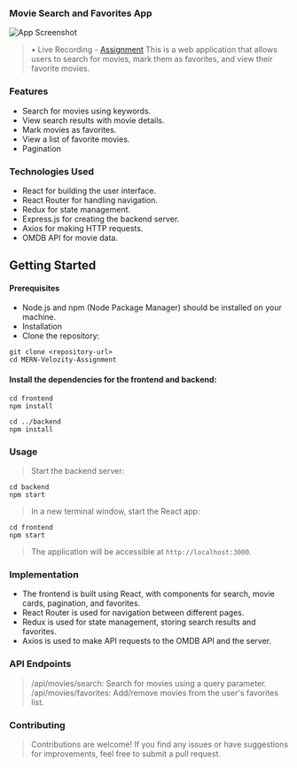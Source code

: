 ### Movie Search and Favorites App
![App Screenshot](https://snipboard.io/m8f1Qy.jpg)
> • Live Recording - [Assignment](https://drive.google.com/file/d/1u2MHXuI0B1Kxqgidue4_SWLz8MAGN-oZ/view?usp=sharing)
> This is a web application that allows users to search for movies, mark them as favorites, and view their favorite movies.

### Features
-  Search for movies using keywords.
-  View search results with movie details.
-  Mark movies as favorites.
-  View a list of favorite movies.
-  Pagination

### Technologies Used
- React for building the user interface.
- React Router for handling navigation.
- Redux for state management.
- Express.js for creating the backend server.
- Axios for making HTTP requests.
- OMDB API for movie data.

## Getting Started
#### Prerequisites
* Node.js and npm (Node Package Manager) should be installed on your machine.
* Installation
* Clone the repository:
```
git clone <repository-url>
cd MERN-Velozity-Assignment
````
#### Install the dependencies for the frontend and backend:
```
cd frontend
npm install
```
```
cd ../backend
npm install
```
### Usage 
> Start the backend server:
```
cd backend
npm start
```
> In a new terminal window, start the React app:
```
cd frontend
npm start
```
> The application will be accessible at `http://localhost:3000`.

### Implementation

- The frontend is built using React, with components for search, movie cards, pagination, and favorites.
- React Router is used for navigation between different pages.
- Redux is used for state management, storing search results and favorites.
- Axios is used to make API requests to the OMDB API and the server.

### API Endpoints

> /api/movies/search: Search for movies using a query parameter.
> /api/movies/favorites: Add/remove movies from the user's favorites list.

### Contributing

> Contributions are welcome! If you find any issues or have suggestions for improvements, feel free to submit a pull request.
